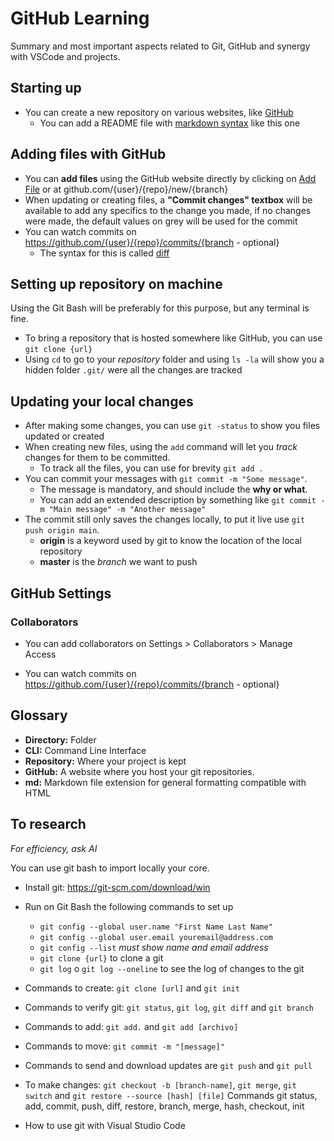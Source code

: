 # GitHub Learning

Summary and most important aspects related to Git, GitHub and synergy with VSCode and projects.

## Starting up

- You can create a new repository on various websites, like [GitHub](https://github.com/new)
    - You can add a README file with [markdown syntax]((https://docs.github.com/en/get-started/writing-on-github/getting-started-with-writing-and-formatting-on-github/basic-writing-and-formatting-syntax)) like this one

## Adding files with GitHub

- You can **add files** using the GitHub website directly by clicking on [Add File](https://github.com/jwatch99/oracle-one-learning/new/main) or at github.com/{user}/{repo}/new/{branch}
- When updating or creating files, a **"Commit changes" textbox** will be available to add any specifics to the change you made, if no changes were made, the default values on grey will be used for the commit
- You can watch commits on https://github.com/{user}/{repo}/commits/{branch - optional}
    - The syntax for this is called [diff](https://en.wikipedia.org/wiki/Diff)

## Setting up repository on machine

Using the Git Bash will be preferably for this purpose, but any terminal is fine.

- To bring a repository that is hosted somewhere like GitHub, you can use `git clone {url}`
- Using `cd` to go to your *repository* folder and using `ls -la` will show you a hidden folder `.git/` were all the changes are tracked 

## Updating your local changes

- After making some changes, you can use `git -status` to show you files updated or created
- When creating new files, using the `add` command will let you *track* changes for them to be committed.
    - To track all the files, you can use for brevity `git add .` 
- You can commit your messages with `git commit -m "Some message"`.
    - The message is mandatory, and should include the **why or what**.
    - You can add an extended description by something like `git commit -m "Main message" -m "Another message"`
- The commit still only saves the changes locally, to put it live use `git push origin main`.
    - **origin** is a keyword used by git to know the location of the local repository
    - **master** is the *branch* we want to push

## GitHub Settings

### Collaborators

- You can add collaborators on Settings >  Collaborators > Manage Access

- You can watch commits on https://github.com/{user}/{repo}/commits/{branch - optional}


## Glossary

- **Directory:** Folder
- **CLI:** Command Line Interface
- **Repository:** Where your project is kept
- **GitHub:** A website where you host your git repositories.
- **md:** Markdown file extension for general formatting compatible with HTML


## To research

*For efficiency, ask AI*

You can use git bash to import locally your core.
- Install git: https://git-scm.com/download/win
- Run on Git Bash the following commands to set up
    - `git config --global user.name "First Name Last Name"`
    - `git config --global user.email youremail@address.com`
    - `git config --list` *must show name and email address*
    - `git clone {url}` to clone a git
    - `git log` o `git log --oneline` to see the log of changes to the git

- Commands to create: `git clone [url]` and `git init`
- Commands to verify git: `git status`, `git log`, `git diff` and `git branch`
- Commands to add: `git add.` and `git add [archivo]`
- Commands to move: `git commit -m "[message]"`
- Commands to send and download updates are `git push` and `git pull`
- To make changes: `git checkout -b [branch-name]`, `git merge`, `git switch` and `git restore --source [hash] [file]`
Commands git status, add, commit, push, diff, restore, branch, merge, hash, checkout, init
- How to use git with Visual Studio Code


